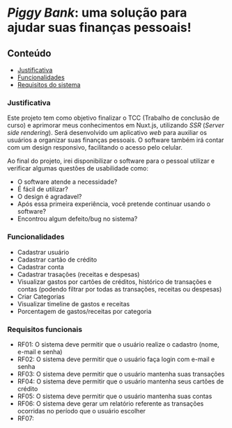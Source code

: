 # _Piggy Bank_: uma solução para ajudar suas finanças pessoais!

## Conteúdo
- [Justificativa](#justificativa)
- [Funcionalidades](#funcionalidades)
- [Requisitos do sistema](#requisitos)

### Justificativa
Este projeto tem como objetivo finalizar o TCC (Trabalho de conclusão de curso) e aprimorar meus conhecimentos em Nuxt.js, utilizando _SSR_ (_Server side rendering_). Será desenvolvido um aplicativo _web_ para auxiliar os usuários a organizar suas finanças pessoais. O software também irá contar com um design responsivo, facilitando o acesso pelo celular.

Ao final do projeto, irei disponibilizar o software para o pessoal utilizar e verificar algumas questões de usabilidade como: 
- O software atende a necessidade?
- É fácil de utilizar?
- O design é agradavel?
- Após essa primeira experiência, você pretende continuar usando o software?
- Encontrou algum defeito/bug no sistema?

### Funcionalidades
- Cadastrar usuário
- Cadastrar cartão de crédito
- Cadastrar conta
- Cadastrar trasações (receitas e despesas)
- Visualizar gastos por cartões de créditos, histórico de transações e contas (podendo filtrar por todas as transações, receitas ou despesas)
- Criar Categorias
- Visualizar timeline de gastos e receitas
- Porcentagem de gastos/receitas por categoria 

### Requisitos funcionais
- RF01: O sistema deve permitir que o usuário realize o cadastro (nome, e-mail e senha)
- RF02: O sistema deve permitir que o usuário faça login com e-mail e senha
- RF03: O sistema deve permitir que o usuário mantenha suas transações
- RF04: O sistema deve permitir que o usuário mantenha seus cartões de crédito
- RF05: O sistema deve permitir que o usuário mantenha suas contas
- RF06: O sistema deve gerar um relatório referente as transações ocorridas no período que o usuário escolher
- RF07: 